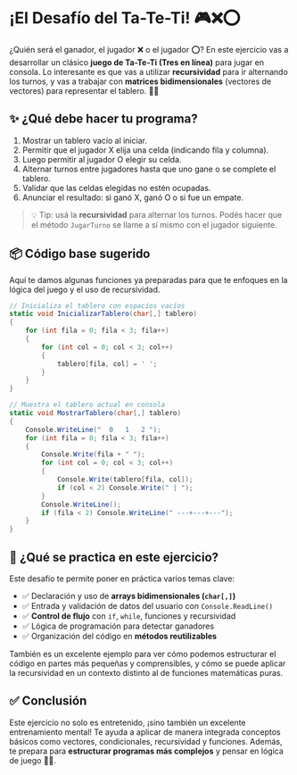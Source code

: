 # ¡El Desafío del Ta-Te-Ti! 🎮❌⭕️

¿Quién será el ganador, el jugador ❌ o el jugador ⭕? En este ejercicio vas a desarrollar un clásico **juego de Ta-Te-Ti (Tres en línea)** para jugar en consola. Lo interesante es que vas a utilizar **recursividad** para ir alternando los turnos, y vas a trabajar con **matrices bidimensionales** (vectores de vectores) para representar el tablero. 🧠🎲

## ✨ ¿Qué debe hacer tu programa?

1. Mostrar un tablero vacío al iniciar.
2. Permitir que el jugador X elija una celda (indicando fila y columna).
3. Luego permitir al jugador O elegir su celda.
4. Alternar turnos entre jugadores hasta que uno gane o se complete el tablero.
5. Validar que las celdas elegidas no estén ocupadas.
6. Anunciar el resultado: si ganó X, ganó O o si fue un empate.

> 💡 Tip: usá la **recursividad** para alternar los turnos. Podés hacer que el método `JugarTurno` se llame a sí mismo con el jugador siguiente.

## 📦 Código base sugerido

Aquí te damos algunas funciones ya preparadas para que te enfoques en la lógica del juego y el uso de recursividad.

```csharp
// Inicializa el tablero con espacios vacíos
static void InicializarTablero(char[,] tablero)
{
    for (int fila = 0; fila < 3; fila++)
    {
        for (int col = 0; col < 3; col++)
        {
            tablero[fila, col] = ' ';
        }
    }
}

// Muestra el tablero actual en consola
static void MostrarTablero(char[,] tablero)
{
    Console.WriteLine("  0   1   2 ");
    for (int fila = 0; fila < 3; fila++)
    {
        Console.Write(fila + " ");
        for (int col = 0; col < 3; col++)
        {
            Console.Write(tablero[fila, col]);
            if (col < 2) Console.Write(" | ");
        }
        Console.WriteLine();
        if (fila < 2) Console.WriteLine(" ---+---+---");
    }
}
```

## 🧠 ¿Qué se practica en este ejercicio?

Este desafío te permite poner en práctica varios temas clave:

- ✅ Declaración y uso de **arrays bidimensionales (`char[,]`)**
- ✅ Entrada y validación de datos del usuario con `Console.ReadLine()`
- ✅ **Control de flujo** con `if`, `while`, funciones y recursividad
- ✅ Lógica de programación para detectar ganadores
- ✅ Organización del código en **métodos reutilizables**

También es un excelente ejemplo para ver cómo podemos estructurar el código en partes más pequeñas y comprensibles, y cómo se puede aplicar la recursividad en un contexto distinto al de funciones matemáticas puras.

## ✅ Conclusión

Este ejercicio no solo es entretenido, ¡sino también un excelente entrenamiento mental! Te ayuda a aplicar de manera integrada conceptos básicos como vectores, condicionales, recursividad y funciones. Además, te prepara para **estructurar programas más complejos** y pensar en lógica de juego 🤖✨.
